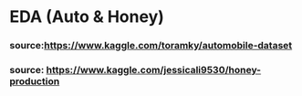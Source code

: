 # EDA (Auto & Honey)
### source:https://www.kaggle.com/toramky/automobile-dataset 
### source: https://www.kaggle.com/jessicali9530/honey-production
